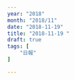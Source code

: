 ```yaml
---
year: "2018"
month: "2018/11"
date: "2018-11-19"
title: "2018-11-19 "
draft: true
tags: [
    "日報"
]

---
```


